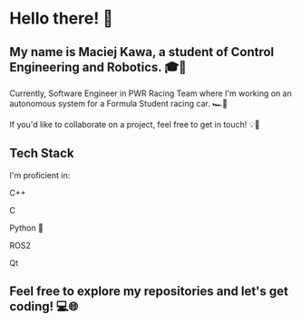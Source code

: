 # Hello there! 👋

## My name is Maciej Kawa, a student of Control Engineering and Robotics. 🎓🤖

Currently, Software Engineer in PWR Racing Team where I'm working on an autonomous system for a Formula Student racing car. 🏎️🏁

If you'd like to collaborate on a project, feel free to get in touch! 💡👥

## Tech Stack

I'm proficient in:

C++

C

Python 🐍

ROS2

Qt


## Feel free to explore my repositories and let's get coding! 💻🌐

